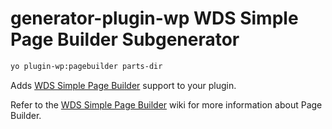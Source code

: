 # generator-plugin-wp WDS Simple Page Builder Subgenerator

```bash
yo plugin-wp:pagebuilder parts-dir
```

Adds [WDS Simple Page Builder](https://github.com/WebDevStudios/WDS-Simple-Page-Builder) support to your plugin.

Refer to the [WDS Simple Page Builder](https://github.com/WebDevStudios/WDS-Simple-Page-Builder/wiki) wiki for more information about Page Builder.
